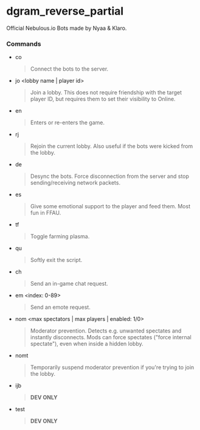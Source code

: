# dgram_reverse_partial
Official Nebulous.io Bots made by Nyaa &amp; Klaro.

### __Commands__
* co
	> Connect the bots to the server.

* jo <lobby name | player id>
	> Join a lobby. This does not require friendship with the target player ID, but requires them to set their visibility to Online.

* en
	> Enters or re-enters the game.

* rj
	> Rejoin the current lobby. Also useful if the bots were kicked from the lobby.

* de
	> Desync the bots. Force disconnection from the server and stop sending/receiving network packets.

* es
	> Give some emotional support to the player and feed them. Most fun in FFAU.

* tf
	> Toggle farming plasma.

* qu
	> Softly exit the script.

* ch <message>
	> Send an in-game chat request.

* em <index: 0-89>
	> Send an emote request.

* nom <max spectators | max players | enabled: 1/0>
	> Moderator prevention. Detects e.g. unwanted spectates and instantly disconnects. Mods can force spectates ("force internal spectate"), even when inside a hidden lobby.

* nomt <timeout>
	> Temporarily suspend moderator prevention if you're trying to join the lobby.

* ijb <token>
	> **DEV ONLY**

* test
	> **DEV ONLY**
